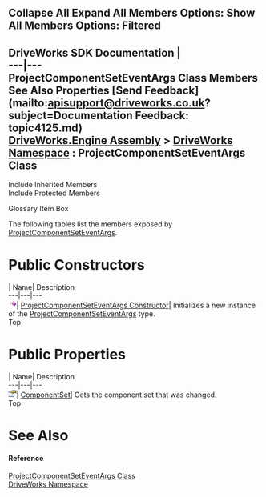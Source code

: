 Collapse All Expand All Members Options: Show All  Members Options: Filtered   
---  
DriveWorks SDK Documentation  |   
---|---  
ProjectComponentSetEventArgs Class Members   
See Also Properties [Send Feedback](mailto:apisupport@driveworks.co.uk?subject=Documentation Feedback: topic4125.md)  
[DriveWorks.Engine Assembly](topic2156.md) > [DriveWorks Namespace](topic2159.md) : ProjectComponentSetEventArgs Class  
---  
  
Include Inherited Members    
Include Protected Members  


Glossary Item Box

The following tables list the members exposed by [ProjectComponentSetEventArgs](topic4125.md).

# Public Constructors

| Name| Description  
---|---|---  
![Public Constructor](dotnetimages/publicConstructor.gif)| [ProjectComponentSetEventArgs Constructor](topic4132.md)| Initializes a new instance of the [ProjectComponentSetEventArgs](topic4125.md) type.   
Top

# Public Properties

| Name| Description  
---|---|---  
![Public Property](dotnetimages/publicProperty.gif)| [ComponentSet](topic4133.md)| Gets the component set that was changed.   
Top

# See Also

#### Reference

[ProjectComponentSetEventArgs Class](topic4125.md)   
[DriveWorks Namespace](topic2159.md)



